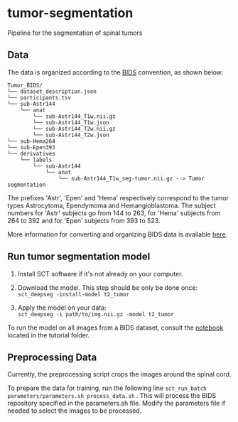 # tumor-segmentation

Pipeline for the segmentation of spinal tumors

## Data
The data is organized according to the [BIDS](http://bids.neuroimaging.io/) convention, as shown below:

~~~
Tumor_BIDS/
└── dataset_description.json
└── participants.tsv
└── sub-Astr144
    └── anat
        └── sub-Astr144_T1w.nii.gz
        └── sub-Astr144_T1w.json
        └── sub-Astr144_T2w.nii.gz
        └── sub-Astr144_T2w.json
└── sub-Hema264
└── sub-Epen393
└── derivatives
    └── labels
        └── sub-Astr144
            └── anat
                └── sub-Astr144_T1w_seg-tumor.nii.gz --> Tumor segmentation
~~~

The prefixes 'Astr', 'Epen' and 'Hema' respectively correspond to the tumor types Astrocytoma, Ependymoma and Hemangioblastoma. The subject numbers for 'Astr' subjects go from 144 to 263, for 'Hema' subjects from 264 to 392 and for 'Epen' subjects from 393 to 523.

More information for converting and organizing BIDS data is available [here](https://spine-generic.readthedocs.io/en/latest/documentation.html#data-conversion-dicom-to-bids).

## Run tumor segmentation model
1. Install SCT software if it's not already on your computer.  
  
2. Download the model. This step should be only be done once:  
`sct_deepseg -install-model t2_tumor`  
  
3. Apply the model on your data:  
`sct_deepseg -i path/to/img.nii.gz -model t2_tumor`
  
To run the model on all images from a BIDS dataset, consult the [notebook](https://github.com/sct-pipeline/tumor-segmentation/blob/master/tutorial/Spinal%20cord%20tumor%20segmentation.ipynb) located in the tutorial folder.

## Preprocessing Data
Currently, the preprocessing script crops the images around the spinal cord.

To prepare the data for training, run the following line ```sct_run_batch parameters/parameters.sh process_data.sh``` . This will process the BIDS repository specified in the parameters.sh file. Modify the parameters file if needed to select the images to be processed.
